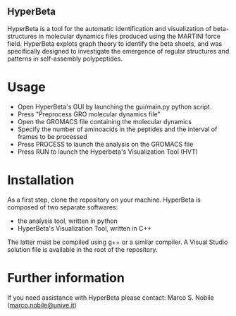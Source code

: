 ## HyperBeta

HyperBeta is a tool for the automatic identification and visualization of beta-structures in molecular dynamics files produced using the MARTINI force field. 
HyperBeta explots graph theory to identify the beta sheets, and was specifically designed to investigate the emergence of regular structures and patterns in self-assembly polypeptides.

# Usage

- Open HyperBeta's GUI by launching the gui/main.py python script. 
- Press "Preprocess GRO molecular dynamics file"
- Open the GROMACS file containing the molecular dynamics
- Specify the number of aminoacids in the peptides and the interval of frames to be processed
- Press PROCESS to launch the analysis on the GROMACS file
- Press RUN to launch the Hyperbeta's Visualization Tool (HVT)

# Installation

As a first step, clone the repository on your machine. 
HyperBeta is composed of two separate softwares:

- the analysis tool, written in python
- HyperBeta's Visualization Tool, written in C++

The latter must be compiled using g++ or a similar compiler. 
A Visual Studio solution file is available in the root of the repository.

# Further information

If you need assistance with HyperBeta please contact: Marco S. Nobile (marco.nobile@unive.it)
